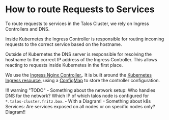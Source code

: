 # How to route Requests to Services

To route requests to services in the Talos Cluster, we rely on Ingress Controllers and DNS.

Inside Kubernetes the Ingress Controller is responsible for routing incoming requests to the correct service based on the hostname.

Outside of Kubernetes the DNS server is responsible for resolving the hostname to the correct IP address of the Ingress Controller. This allows reacting to requests inside Kubernetes in the first place.

We use the [Ingress Nginx Controller.](https://kubernetes.github.io/ingress-nginx). It is built around the [Kubernetes Ingress resource](https://kubernetes.io/docs/concepts/services-networking/ingress), using a [ConfigMap](https://kubernetes.io/docs/concepts/configuration/configmap) to store the controller configuration.

!!! warning "TODO"
    - Something about the network setup: Who handles DNS for the network? Which IP of which talos node is configured for `*.talos-cluster.fritz.box`.
    - With a Diagram!
    - Something about k8s Services: Are services exposed on all nodes or on specific nodes only? Diagram!!
